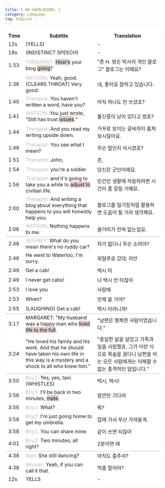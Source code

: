 ```yaml
---
title: I AM SHERLOCKED; 1
category: Language
tag: English
---
```


<html>
  <head>
    <style type="text/css">
      .line{border-bottom: 1px solid #BDB8C1;}
      table, th, td {
         border:1px solid #FFFFFF;
         background-color: #FFFFFF;
       }
    </style>
   </head>
   <body>
     <table style="border-collapse:collapse">
       <tr><th>Time</th><th>Subtitle</th><th>Translation</th></tr>
       <tr><td>12s</td><td>(YELLS)</td><td>-</td></tr>
       <tr><td>18s</td><td>(INDISTINCT SPEECH)</td><td>-</td></tr>
       <tr><td>1:33</td><td><span style="color:#BDB8C1">THERAPIST:</span> <span style="background-color:#E2CAC7">How's</span> your blog <span style="background-color:#DECABC">going</span>?</td><td>"존 H. 왓슨 박사의 개인 블로그" 블로그는 어때요?</td></tr>
       <tr><td>1:36</td><td><span style="color:#BDB8C1">WATSON:</span> Yeah, good. (CLEARS THROAT) Very good.</td><td>네, 좋아요 잘하고 있습니다.</td></tr>
       <tr><td>1:40</td><td><span style="color:#BDB8C1">Therapist:</span> You haven't written a word, have you?</td><td>아직 하나도 안 쓰셨죠?</td></tr>
       <tr><td>1:41</td><td><span style="color:#BDB8C1">WATSON:</span> You just wrote, "Still has trust <span style="background-color:#DECABC">issues</span>."</td><td>불신증이 남아 있다고 썼죠?</td></tr>
       <tr><td>1:44</td><td><span style="color:#BDB8C1">Therapist:</span> And you read my writing upside down.</td><td>거꾸로 보이는 글씨까지 훔쳐보시잖아요.</td></tr>
       <tr><td>1:48</td><td><span style="color:#BDB8C1">Therapist:</span> You see what I mean?</td><td>무슨 말인지 아시겠죠?</td></tr>
       <tr><td>1:51</td><td><span style="color:#BDB8C1">Therapist:</span> John,</td><td>존,</td></tr>
       <tr><td>1:54</td><td><span style="color:#BDB8C1">Therapist:</span> you're a soldier</td><td>당신은 군인이에요.</td></tr>
       <tr><td>1:56</td><td><span style="color:#BDB8C1">Therapist:</span> and it's going to take you a while to <span style="background-color:#E2CAC7">adjust to</span> civilian life.</td><td>민간인 생활에 적응하려면 시간이 좀 걸릴 거예요.</td></tr>
       <tr><td>2:00</td><td><span style="color:#BDB8C1">Therapist:</span> And writing a blog about everything that happens to you will honestly help you.</td><td>블로그를 일기장처럼 활용하면 도움이 될 거라 생각해요.</td></tr>
       <tr><td class="line">2:06</td><td class="line"><span style="color:#BDB8C1">WATSON:</span> Nothing happens to me.</td><td class="line">쓸거리가 전혀 없는걸요.</td></tr>
       <tr><td>2:46</td><td><span style="color:#BDB8C1">JEFFREY:</span> What do you mean there's no ruddy car?</td><td>차가 없다니 무슨 소리야?</td></tr>
       <tr><td>2:46</td><td> He went to Waterloo, I'm sorry.</td><td>워털루로 갔대, 미안</td></tr>
       <tr><td>2:49</td><td>Get a cab! </td><td>택시 타</td></tr>
       <tr><td>2:49</td><td>I never get cabs!</td><td>나 택시 안 타잖아</td></tr>
       <tr><td>2:53</td><td>I love you</td><td>사랑해</td></tr>
       <tr><td>2:53</td><td>When?</td><td>언제 올 거야?</td></tr>
       <tr><td class="line">2:55</td><td class="line">(LAUGHING) Get a cab!</td><td class="line">택시 타라니까!</td></tr>
       <tr><td>3:17</td><td>MARGARET: "My husband was a happy man who <span style="background-color:#E2CAC7">lived life to the full</span>. </td><td>"남편은 행복한 사람이었습니다."</td></tr>
       <tr><td class="line">3:24</td><td class="line">"He loved his family and his work. And that he should have taken his own life in this way is a mystery and a shock to all who knew him."</td><td class="line">"충실한 삶을 살았고 가족과 일을 사랑했죠. 그가 이런 식으로 목숨을 끊다니 남편을 아는 모든 사람에게는 이해할 수 없는 충격적인 일입니다."</td></tr>
       <tr><td>3:50</td><td><span style="color:#BDB8C1">Boy1:</span> Yes, yes, taxi. (WHISTLES)</td><td>택시, 택시!</td></tr>
       <tr><td>3:56</td><td><span style="color:#BDB8C1">Boy2:</span> I'll be back in two minutes, <span style="background-color:#E2CAC7">mate</span>.</td><td>잠깐만 기다려</td></tr>
       <tr><td>3:56</td><td><span style="color:#BDB8C1">Boy1:</span> What?</td><td>뭐?</td></tr>
       <tr><td>3:58</td><td><span style="color:#BDB8C1">Boy2:</span> I'm just going home to get my umbrella.</td><td>집에 가서 우산 가져올게.</td></tr>
       <tr><td>3:58</td><td><span style="color:#BDB8C1">Boy1:</span> You can share mine.</td><td>같이 쓰면 되잖아</td></tr>
       <tr><td class="line">4:01</td><td class="line"><span style="color:#BDB8C1">Boy2:</span> Two minutes, all right?</td><td class="line">2분이면 돼</td></tr>
       <tr><td>4:38</td><td><span style="color:#BDB8C1">Man:</span> She still dancing?</td><td>아직도 춤추셔?</td></tr>
       <tr><td>4:38</td><td><span style="color:#BDB8C1">Woman:</span> Yeah, if you can call it that.</td><td>막춤 말이야?</td></tr>
       <tr><td>12s</td><td>YELLS</td><td>-</td></tr>
     </table>
 </body>
</html>
